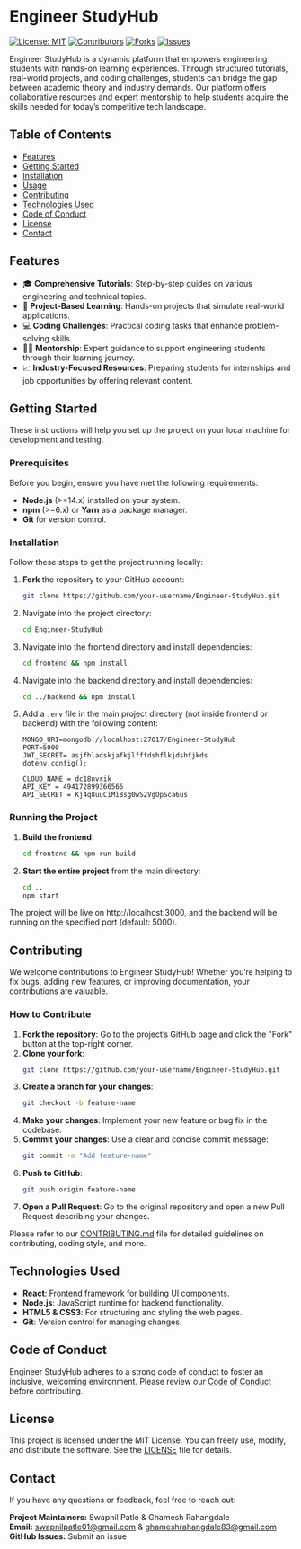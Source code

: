 # Engineer StudyHub

[![License: MIT](https://img.shields.io/badge/License-MIT-green.svg)](https://opensource.org/licenses/MIT)
[![Contributors](https://img.shields.io/github/contributors/your-username/Engineer-StudyHub)](https://github.com/your-username/Engineer-StudyHub/graphs/contributors)
[![Forks](https://img.shields.io/github/forks/your-username/Engineer-StudyHub)](https://github.com/your-username/Engineer-StudyHub/network/members)
[![Issues](https://img.shields.io/github/issues/your-username/Engineer-StudyHub)](https://github.com/your-username/Engineer-StudyHub/issues)

Engineer StudyHub is a dynamic platform that empowers engineering students with hands-on learning experiences. Through structured tutorials, real-world projects, and coding challenges, students can bridge the gap between academic theory and industry demands. Our platform offers collaborative resources and expert mentorship to help students acquire the skills needed for today’s competitive tech landscape.

## Table of Contents

- [Features](#features)
- [Getting Started](#getting-started)
- [Installation](#installation)
- [Usage](#usage)
- [Contributing](#contributing)
- [Technologies Used](#technologies-used)
- [Code of Conduct](#code-of-conduct)
- [License](#license)
- [Contact](#contact)

## Features

- 🎓 **Comprehensive Tutorials**: Step-by-step guides on various engineering and technical topics.
- 🚀 **Project-Based Learning**: Hands-on projects that simulate real-world applications.
- 💻 **Coding Challenges**: Practical coding tasks that enhance problem-solving skills.
- 👨‍🏫 **Mentorship**: Expert guidance to support engineering students through their learning journey.
- 📈 **Industry-Focused Resources**: Preparing students for internships and job opportunities by offering relevant content.

## Getting Started

These instructions will help you set up the project on your local machine for development and testing.

### Prerequisites

Before you begin, ensure you have met the following requirements:

- **Node.js** (>=14.x) installed on your system.
- **npm** (>=6.x) or **Yarn** as a package manager.
- **Git** for version control.

### Installation

Follow these steps to get the project running locally:

1. **Fork** the repository to your GitHub account:
   ```bash
   git clone https://github.com/your-username/Engineer-StudyHub.git
   ```
2. Navigate into the project directory:
   ```bash
   cd Engineer-StudyHub
   ```
3. Navigate into the frontend directory and install dependencies:
   ```bash
   cd frontend && npm install
   ```
4. Navigate into the backend directory and install dependencies:
   ```bash
   cd ../backend && npm install
   ```
5. Add a `.env` file in the main project directory (not inside frontend or backend) with the following content:
   ```
   MONGO_URI=mongodb://localhost:27017/Engineer-StudyHub
   PORT=5000
   JWT_SECRET= asjfhladskjafkjlfffdshflkjdshfjkds
   dotenv.config();

   CLOUD_NAME = dc18nvrik
   API_KEY = 494172899366566
   API_SECRET = Kj4q8uuCiMi8sg0wS2VgOpSca6us
   ```

### Running the Project

1. **Build the frontend**:
   ```bash
   cd frontend && npm run build
   ```
2. **Start the entire project** from the main directory:
   ```bash
   cd ..
   npm start
   ```

The project will be live on http://localhost:3000, and the backend will be running on the specified port (default: 5000).

## Contributing

We welcome contributions to Engineer StudyHub! Whether you’re helping to fix bugs, adding new features, or improving documentation, your contributions are valuable.

### How to Contribute

1. **Fork the repository**: Go to the project’s GitHub page and click the "Fork" button at the top-right corner.
2. **Clone your fork**:
    ```bash
    git clone https://github.com/your-username/Engineer-StudyHub.git
    ```
3. **Create a branch for your changes**:
    ```bash
    git checkout -b feature-name
    ```
4. **Make your changes**: Implement your new feature or bug fix in the codebase.
5. **Commit your changes**: Use a clear and concise commit message:
    ```bash
    git commit -m "Add feature-name"
    ```
6. **Push to GitHub**:
    ```bash
    git push origin feature-name
    ```
7. **Open a Pull Request**: Go to the original repository and open a new Pull Request describing your changes.

Please refer to our [CONTRIBUTING.md](./CONTRIBUTING.md) file for detailed guidelines on contributing, coding style, and more.

## Technologies Used

- **React**: Frontend framework for building UI components.
- **Node.js**: JavaScript runtime for backend functionality.
- **HTML5 & CSS3**: For structuring and styling the web pages.
- **Git**: Version control for managing changes.

## Code of Conduct

Engineer StudyHub adheres to a strong code of conduct to foster an inclusive, welcoming environment. Please review our [Code of Conduct](./CODE_OF_CONDUCT.md) before contributing.

## License

This project is licensed under the MIT License. You can freely use, modify, and distribute the software. See the [LICENSE](./LICENSE) file for details.

## Contact

If you have any questions or feedback, feel free to reach out:

**Project Maintainers:** Swapnil Patle & Ghamesh Rahangdale  
**Email:** swapnilpatle01@gmail.com & ghameshrahangdale83@gmail.com  
**GitHub Issues:** Submit an issue
